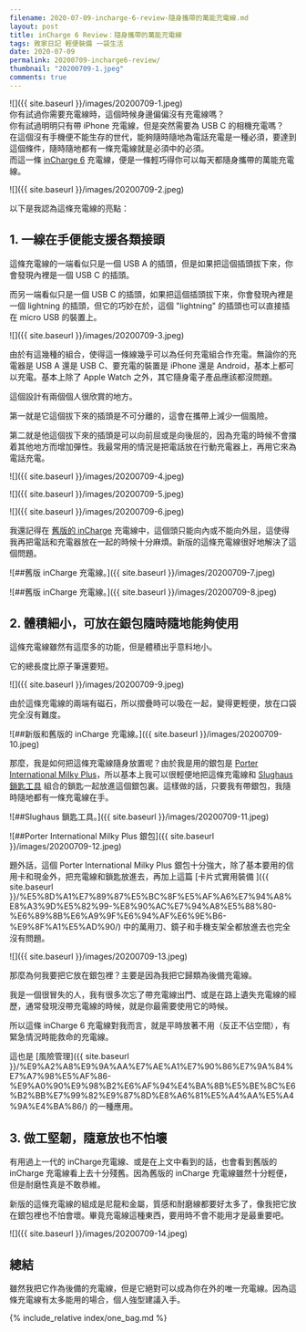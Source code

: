 ```yaml
---
filename: 2020-07-09-incharge-6-review-隨身攜帶的萬能充電線.md
layout: post
title: inCharge 6 Review：隨身攜帶的萬能充電線
tags: 敗家日記 輕便裝備 一袋生活
date: 2020-07-09
permalink: 20200709-incharge6-review/
thumbnail: "20200709-1.jpeg"
comments: true
---
```


![]({{ site.baseurl }}/images/20200709-1.jpeg)  
你有試過你需要充電線時，這個時候身邊偏偏沒有充電線嗎？  
你有試過明明只有帶 iPhone 充電線，但是突然需要為 USB C 的相機充電嗎？  
在這個沒有手機便不能生存的世代，能夠隨時隨地為電話充電是一種必須，要達到這個條件，隨時隨地都有一條充電線就是必須中的必須。  
而這一條 [inCharge 6](https://rollingsqua.re/pages/incharge6) 充電線，便是一條輕巧得你可以每天都隨身攜帶的萬能充電線。

![]({{ site.baseurl }}/images/20200709-2.jpeg)

以下是我認為這條充電線的亮點：

## 1. 一線在手便能支援各類接頭

這條充電線的一端看似只是一個 USB A 的插頭，但是如果把這個插頭拔下來，你會發現內裡是一個 USB C 的插頭。

而另一端看似只是一個 USB C 的插頭，如果把這個插頭拔下來，你會發現內裡是一個 lightning 的插頭，但它的巧妙在於，這個 "lightning" 的插頭也可以直接插在 micro USB 的裝置上。

![]({{ site.baseurl }}/images/20200709-3.jpeg)

由於有這幾種的組合，使得這一條線幾乎可以為任何充電組合作充電。無論你的充電器是 USB A 還是 USB C、要充電的裝置是 iPhone 還是 Android，基本上都可以充電。基本上除了 Apple Watch 之外，其它隨身電子產品應該都沒問題。

這個設計有兩個個人很欣賞的地方。

第一就是它這個拔下來的插頭是不可分離的，這會在攜帶上減少一個風險。

第二就是他這個拔下來的插頭是可以向前屈或是向後屈的，因為充電的時候不會擋着其他地方而增加彈性。我最常用的情況是把電話放在行動充電器上，再用它來為電話充電。

![]({{ site.baseurl }}/images/20200709-4.jpeg)

![]({{ site.baseurl }}/images/20200709-5.jpeg)

![]({{ site.baseurl }}/images/20200709-6.jpeg)

我還記得在 [舊版的 inCharge](https://incharge.rocks) 充電線中，這個頭只能向內或不能向外屈，這使得我再把電話和充電器放在一起的時候十分麻煩。新版的這條充電線很好地解決了這個問題。

![##舊版 inCharge 充電線。]({{ site.baseurl }}/images/20200709-7.jpeg)

![##舊版 inCharge 充電線。]({{ site.baseurl }}/images/20200709-8.jpeg)

## 2. 體積細小，可放在銀包隨時隨地能夠使用

這條充電線雖然有這麼多的功能，但是體積出乎意料地小。

它的總長度比原子筆還要短。

![]({{ site.baseurl }}/images/20200709-9.jpeg)

由於這條充電線的兩端有磁石，所以摺疊時可以吸在一起，變得更輕便，放在口袋完全沒有難度。

![##新版和舊版的 inCharge 充電線。]({{ site.baseurl }}/images/20200709-10.jpeg)

那麼，我是如何把這條充電線隨身放置呢？由於我是用的銀包是 [Porter International Milky Plus](https://www.ll-porter.com/hk/product-detail/11397-01923)，所以基本上我可以很輕便地把這條充電線和 [Slughaus 鎖匙工具](https://www.slughaus.com/slugshop/micro) 組合的鎖匙一起放進這個銀包裏。這樣做的話，只要我有帶銀包，我隨時隨地都有一條充電線在手。

![##Slughaus 鎖匙工具。]({{ site.baseurl }}/images/20200709-11.jpeg)

![##Porter International Milky Plus 銀包]({{ site.baseurl }}/images/20200709-12.jpeg)

題外話，這個 Porter International Milky Plus 銀包十分強大，除了基本要用的信用卡和現金外，把充電線和鎖匙放進去，再加上這篇 [卡片式實用裝備 ]({{ site.baseurl }}/%E5%8D%A1%E7%89%87%E5%BC%8F%E5%AF%A6%E7%94%A8%E8%A3%9D%E5%82%99-%E8%90%AC%E7%94%A8%E5%88%80-%E6%89%8B%E6%A9%9F%E6%94%AF%E6%9E%B6-%E9%8F%A1%E5%AD%90/) 中的萬用刀、鏡子和手機支架全都放進去也完全沒有問題。

![]({{ site.baseurl }}/images/20200709-13.jpeg)

那麼為何我要把它放在銀包裡？主要是因為我把它歸類為後備充電線。

我是一個很冒失的人，我有很多次忘了帶充電線出門、或是在路上遺失充電線的經歷，通常發現沒帶充電線的時候，就是你最需要使用它的時候。

所以這條 inCharge 6 充電線對我而言，就是平時放著不用（反正不佔空間），有緊急情況時能救命的充電線。

這也是 [風險管理]({{ site.baseurl }}/%E9%A2%A8%E9%9A%AA%E7%AE%A1%E7%90%86%E7%9A%84%E7%A7%98%E5%AF%86-%E9%A0%90%E9%98%B2%E6%AF%94%E4%BA%8B%E5%BE%8C%E6%B2%BB%E7%99%82%E9%87%8D%E8%A6%81%E5%A4%AA%E5%A4%9A%E4%BA%86/) 的一種應用。

## 3. 做工堅韌，隨意放也不怕壞

有用過上一代的 inCharge充電線、或是在上文中看到的話，也會看到舊版的 inCharge 充電線看上去十分殘舊。因為舊版的 inCharge 充電線雖然十分輕便，但是耐磨性真是不敢恭維。

新版的這條充電線的組成是尼龍和金屬，質感和耐磨線都要好太多了，像我把它放在銀包裡也不怕會壞。畢竟充電線這種東西，要用時不會不能用才是最重要吧。

![]({{ site.baseurl }}/images/20200709-14.jpeg)

## 總結

雖然我把它作為後備的充電線，但是它絕對可以成為你在外的唯一充電線。因為這條充電線有太多能用的場合，個人強型建議入手。

{% include_relative index/one_bag.md %}
